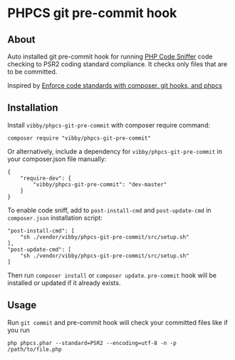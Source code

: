 # PHPCS git pre-commit hook

## About

Auto installed git pre-commit hook for running [PHP Code Sniffer](https://github.com/squizlabs/PHP_CodeSniffer) 
code checking to PSR2 coding standard compliance. It checks only files that are to be committed.

Inspired by [Enforce code standards with composer, git hooks, and phpcs](http://tech.zumba.com/2014/04/14/control-code-quality/)

## Installation

Install `vibby/phpcs-git-pre-commit` with composer require command:

    composer require "vibby/phpcs-git-pre-commit"

Or alternatively, include a dependency for `vibby/phpcs-git-pre-commit` in your composer.json file manually:

    {
        "require-dev": {
            "vibby/phpcs-git-pre-commit": "dev-master"
        }
    }

To enable code sniff, аdd to `post-install-cmd` and `post-update-cmd` in `composer.json` installation script:

    "post-install-cmd": [
        "sh ./vendor/vibby/phpcs-git-pre-commit/src/setup.sh"
    ],
    "post-update-cmd": [
        "sh ./vendor/vibby/phpcs-git-pre-commit/src/setup.sh"
    ]

Then run `composer install` or `composer update`. `pre-commit` hook will be installed or updated if it already exists.

## Usage

Run `git commit` and pre-commit hook will check your committed files like if you run

    php phpcs.phar --standard=PSR2 --encoding=utf-8 -n -p /path/to/file.php
